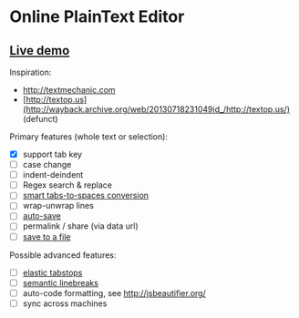 # Online PlainText Editor

## [Live demo](http://waldyrious.github.io/online-text-editor)

Inspiration:
* http://textmechanic.com
* [http://textop.us](http://wayback.archive.org/web/20130718231049id_/http://textop.us/) (defunct)

Primary features (whole text or selection):
- [x] support tab key
- [ ] case change
- [ ] indent-deindent
- [ ] Regex search & replace
- [ ] [smart tabs-to-spaces conversion](http://stackoverflow.com/a/2479925/266309)
- [ ] wrap-unwrap lines
- [ ] [auto-save](https://github.com/samyk/evercookie)
- [ ] permalink / share (via data url)
- [ ] [save to a file](http://pastebin.com/U8658H5c)

Possible advanced features:
- [ ] [elastic tabstops](http://nickgravgaard.com/elastictabstops/)
- [ ] [semantic linebreaks](http://rhodesmill.org/brandon/2012/one-sentence-per-line/)
- [ ] auto-code formatting, see http://jsbeautifier.org/
- [ ] sync across machines
